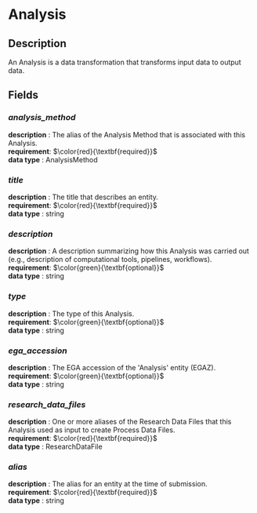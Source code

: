 # Analysis

## Description
An Analysis is a data transformation that transforms input data to output data.

## Fields
### ***analysis_method***
**description** : The alias of the Analysis Method that is associated with this Analysis.<br>
**requirement**:  $\color{red}{\textbf{required}}$<br> 
**data type** : AnalysisMethod <br>
### ***title***
**description** : The title that describes an entity.<br>
**requirement**:  $\color{red}{\textbf{required}}$<br> 
**data type** : string <br>
### ***description***
**description** : A description summarizing how this Analysis was carried out (e.g., description of computational tools, pipelines, workflows).<br>
**requirement**:  $\color{green}{\textbf{optional}}$<br>
**data type** : string <br>
### ***type***
**description** : The type of this Analysis.<br>
**requirement**:  $\color{green}{\textbf{optional}}$<br>
**data type** : string <br>
### ***ega_accession***
**description** : The EGA accession of the 'Analysis' entity (EGAZ).<br>
**requirement**:  $\color{green}{\textbf{optional}}$<br>
**data type** : string <br>
### ***research_data_files***
**description** : One or more aliases of the Research Data Files that this Analysis used as input to create Process Data Files.<br>
**requirement**:  $\color{red}{\textbf{required}}$<br> 
**data type** : ResearchDataFile <br>
### ***alias***
**description** : The alias for an entity at the time of submission.<br>
**requirement**:  $\color{red}{\textbf{required}}$<br> 
**data type** : string <br>
